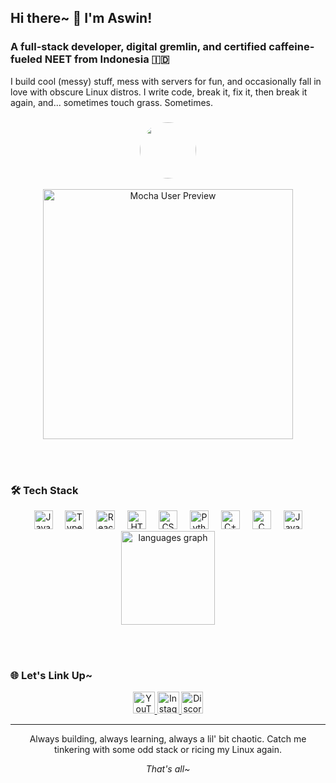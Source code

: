 
<h2 align="left">Hi there~ 👋 I'm Aswin!</h2>
<h3 align="left">A full-stack developer, digital gremlin, and certified caffeine-fueled NEET from Indonesia 🇮🇩</h3>

<p align="left">I build cool (messy) stuff, mess with servers for fun, and occasionally fall in love with obscure Linux distros. I write code, break it, fix it, then break it again, and... sometimes touch grass. Sometimes.</p>

###
<div align="center">
  <img src="https://avatars.githubusercontent.com/u/87846302" height="90" style="border-radius: 180px;" />
</div>
<br>
<div align="center">
  <img src="https://github-readme-stats.vercel.app/api?username=LightNabz&show_icons=true&bg_color=1e1e2e&text_color=cdd6f4&icon_color=cba6f7&title_color=94e2d5" alt="Mocha User Preview" width=400>
</div>

<br><br>

### 🛠️ Tech Stack

<div align="center">
  <img src="https://cdn.jsdelivr.net/gh/devicons/devicon/icons/javascript/javascript-original.svg" height="30" alt="JavaScript" />
  <img width="12" />
  <img src="https://cdn.jsdelivr.net/gh/devicons/devicon/icons/typescript/typescript-original.svg" height="30" alt="TypeScript" />
  <img width="12" />
  <img src="https://cdn.jsdelivr.net/gh/devicons/devicon/icons/react/react-original.svg" height="30" alt="React" />
  <img width="12" />
  <img src="https://cdn.jsdelivr.net/gh/devicons/devicon/icons/html5/html5-original.svg" height="30" alt="HTML5" />
  <img width="12" />
  <img src="https://cdn.jsdelivr.net/gh/devicons/devicon/icons/css3/css3-original.svg" height="30" alt="CSS3" />
  <img width="12" />
  <img src="https://cdn.jsdelivr.net/gh/devicons/devicon/icons/python/python-original.svg" height="30" alt="Python" />
  <img width="12" />
  <img src="https://cdn.jsdelivr.net/gh/devicons/devicon/icons/cplusplus/cplusplus-original.svg" height="30" alt="C++" />
  <img width="12" />
<img src="https://cdn.jsdelivr.net/gh/devicons/devicon/icons/c/c-original.svg" height="30" alt="C" />
  <img width="12" />
  <img src="https://cdn.jsdelivr.net/gh/devicons/devicon/icons/java/java-original.svg" height="30" alt="Java" />
</div>

<div align="center">
<img src="https://github-readme-stats.vercel.app/api/top-langs?username=LightNabz&locale=en&hide_title=false&layout=compact&card_width=320&langs_count=5&theme=catppuccin_mocha&hide_border=false" height="150" alt="languages graph"  />
</div>

<br><br>

### 🌐 Let's Link Up~

<div align="center">
  <a href="https://youtube.com/" target="_blank">
    <img src="https://img.shields.io/static/v1?message=YouTube&logo=youtube&label=&color=FF0000&logoColor=white&labelColor=&style=for-the-badge" height="35" alt="YouTube" />
  </a>
  <a href="https://instagram.com/" target="_blank">
    <img src="https://img.shields.io/static/v1?message=Instagram&logo=instagram&label=&color=E4405F&logoColor=white&labelColor=&style=for-the-badge" height="35" alt="Instagram" />
  </a>
  <a href="https://discord.com/users/" target="_blank">
    <img src="https://img.shields.io/static/v1?message=Discord&logo=discord&label=&color=7289DA&logoColor=white&labelColor=&style=for-the-badge" height="35" alt="Discord" />
  </a>
</div>

---

<p align="center">Always building, always learning, always a lil' bit chaotic. Catch me tinkering with some odd stack or ricing my Linux again.</p>
<p align="center"><em>That's all~</em></p>
